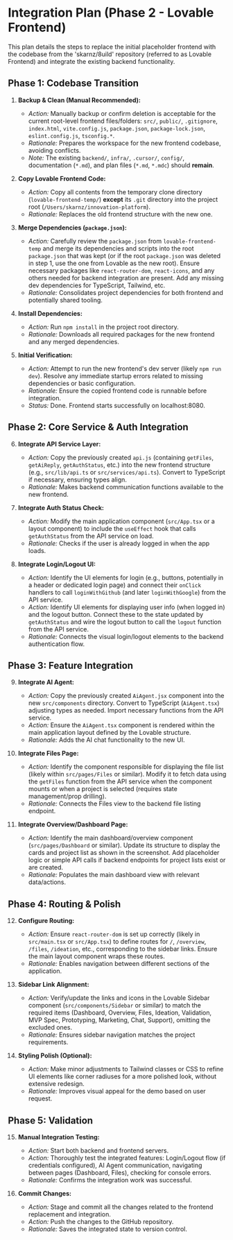 # Integration Plan (Phase 2 - Lovable Frontend)

This plan details the steps to replace the initial placeholder frontend with the codebase from the 'skarnz/8uild' repository (referred to as Lovable Frontend) and integrate the existing backend functionality.

## Phase 1: Codebase Transition

1.  **Backup & Clean (Manual Recommended):**
    *   *Action:* Manually backup or confirm deletion is acceptable for the current root-level frontend files/folders: `src/`, `public/`, `.gitignore`, `index.html`, `vite.config.js`, `package.json`, `package-lock.json`, `eslint.config.js`, `tsconfig.*`.
    *   *Rationale:* Prepares the workspace for the new frontend codebase, avoiding conflicts.
    *   *Note:* The existing `backend/`, `infra/`, `.cursor/`, `config/`, documentation (`*.md`), and plan files (`*.md`, `*.mdc`) should **remain**.

2.  **Copy Lovable Frontend Code:**
    *   *Action:* Copy all contents from the temporary clone directory (`lovable-frontend-temp/`) **except** its `.git` directory into the project root (`/Users/skarnz/innovation-platform`).
    *   *Rationale:* Replaces the old frontend structure with the new one.

3.  **Merge Dependencies (`package.json`):**
    *   *Action:* Carefully review the `package.json` from `lovable-frontend-temp` and merge its dependencies and scripts into the root `package.json` that was kept (or if the root `package.json` was deleted in step 1, use the one from Lovable as the new root). Ensure necessary packages like `react-router-dom`, `react-icons`, and any others needed for backend integration are present. Add any missing dev dependencies for TypeScript, Tailwind, etc.
    *   *Rationale:* Consolidates project dependencies for both frontend and potentially shared tooling.

4.  **Install Dependencies:**
    *   *Action:* Run `npm install` in the project root directory.
    *   *Rationale:* Downloads all required packages for the new frontend and any merged dependencies.

5.  **Initial Verification:**
    *   *Action:* Attempt to run the new frontend's dev server (likely `npm run dev`). Resolve any immediate startup errors related to missing dependencies or basic configuration.
    *   *Rationale:* Ensure the copied frontend code is runnable before integration.
    *   *Status:* Done. Frontend starts successfully on localhost:8080.

## Phase 2: Core Service & Auth Integration

6.  **Integrate API Service Layer:**
    *   *Action:* Copy the previously created `api.js` (containing `getFiles`, `getAiReply`, `getAuthStatus`, etc.) into the new frontend structure (e.g., `src/lib/api.ts` or `src/services/api.ts`). Convert to TypeScript if necessary, ensuring types align.
    *   *Rationale:* Makes backend communication functions available to the new frontend.

7.  **Integrate Auth Status Check:**
    *   *Action:* Modify the main application component (`src/App.tsx` or a layout component) to include the `useEffect` hook that calls `getAuthStatus` from the API service on load.
    *   *Rationale:* Checks if the user is already logged in when the app loads.

8.  **Integrate Login/Logout UI:**
    *   *Action:* Identify the UI elements for login (e.g., buttons, potentially in a header or dedicated login page) and connect their `onClick` handlers to call `loginWithGithub` (and later `loginWithGoogle`) from the API service.
    *   *Action:* Identify UI elements for displaying user info (when logged in) and the logout button. Connect these to the state updated by `getAuthStatus` and wire the logout button to call the `logout` function from the API service.
    *   *Rationale:* Connects the visual login/logout elements to the backend authentication flow.

## Phase 3: Feature Integration

9.  **Integrate AI Agent:**
    *   *Action:* Copy the previously created `AiAgent.jsx` component into the new `src/components` directory. Convert to TypeScript (`AiAgent.tsx`) adjusting types as needed. Import necessary functions from the API service.
    *   *Action:* Ensure the `AiAgent.tsx` component is rendered within the main application layout defined by the Lovable structure.
    *   *Rationale:* Adds the AI chat functionality to the new UI.

10. **Integrate Files Page:**
    *   *Action:* Identify the component responsible for displaying the file list (likely within `src/pages/Files` or similar). Modify it to fetch data using the `getFiles` function from the API service when the component mounts or when a project is selected (requires state management/prop drilling).
    *   *Rationale:* Connects the Files view to the backend file listing endpoint.

11. **Integrate Overview/Dashboard Page:**
    *   *Action:* Identify the main dashboard/overview component (`src/pages/Dashboard` or similar). Update its structure to display the cards and project list as shown in the screenshot. Add placeholder logic or simple API calls if backend endpoints for project lists exist or are created.
    *   *Rationale:* Populates the main dashboard view with relevant data/actions.

## Phase 4: Routing & Polish

12. **Configure Routing:**
    *   *Action:* Ensure `react-router-dom` is set up correctly (likely in `src/main.tsx` or `src/App.tsx`) to define routes for `/`, `/overview`, `/files`, `/ideation`, etc., corresponding to the sidebar links. Ensure the main layout component wraps these routes.
    *   *Rationale:* Enables navigation between different sections of the application.

13. **Sidebar Link Alignment:**
    *   *Action:* Verify/update the links and icons in the Lovable Sidebar component (`src/components/Sidebar` or similar) to match the required items (Dashboard, Overview, Files, Ideation, Validation, MVP Spec, Prototyping, Marketing, Chat, Support), omitting the excluded ones.
    *   *Rationale:* Ensures sidebar navigation matches the project requirements.

14. **Styling Polish (Optional):**
    *   *Action:* Make minor adjustments to Tailwind classes or CSS to refine UI elements like corner radiuses for a more polished look, without extensive redesign.
    *   *Rationale:* Improves visual appeal for the demo based on user request.

## Phase 5: Validation

15. **Manual Integration Testing:**
    *   *Action:* Start both backend and frontend servers.
    *   *Action:* Thoroughly test the integrated features: Login/Logout flow (if credentials configured), AI Agent communication, navigating between pages (Dashboard, Files), checking for console errors.
    *   *Rationale:* Confirms the integration work was successful.

16. **Commit Changes:**
    *   *Action:* Stage and commit all the changes related to the frontend replacement and integration.
    *   *Action:* Push the changes to the GitHub repository.
    *   *Rationale:* Saves the integrated state to version control. 